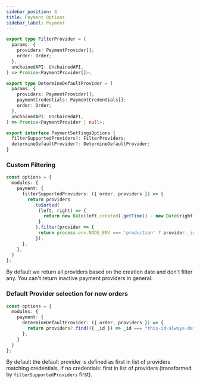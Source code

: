 ```yaml
---
sidebar_position: 4
title: Payment Options
sidebar_label: Payment
---
```


```typescript
export type FilterProvider = (
  params: {
    providers: PaymentProvider[];
    order: Order;
  },
  unchainedAPI: UnchainedAPI,
) => Promise<PaymentProvider[]>;

export type DetermineDefaultProvider = (
  params: {
    providers: PaymentProvider[];
    paymentCredentials: PaymentCredentials[];
    order: Order;
  },
  unchainedAPI: UnchainedAPI,
) => Promise<PaymentProvider | null>;

export interface PaymentSettingsOptions {
  filterSupportedProviders?: FilterProviders;
  determineDefaultProvider?: DetermineDefaultProvider;
}
```

### Custom Filtering

```typescript
const options = {
  modules: {
    payment: {
      filterSupportedProviders: ({ order, providers }) => {
        return providers
          .toSorted(
            (left, right) => {
              return new Date(left.created).getTime() - new Date(right.created).getTime();
            }
           ).filter(provider => {
            return process.env.NODE_ENV === 'production' ? provider._id_ !== 'free' : true;
           });
      },
    },
  }
};
```

By default we return all providers based on the creation date and don't filter any. You can't return inactive payment providers in general.


### Default Provider selection for new orders

```typescript
const options = {
  modules: {
    payment: {
      determineDefaultProvider: ({ order, providers }) => {
        return providers?.find(({ _id }) => _id === "this-id-always-default");
      },
    }
  }
};
```

By default the default provider is defined as first in list of providers matching credentials, if no credentials: first in list of providers (transformed by `filterSupportedProviders` first).


